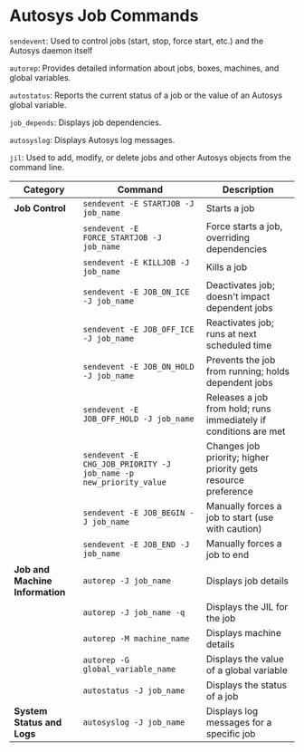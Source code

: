 # Autosys Job Commands

`sendevent`: Used to control jobs (start, stop, force start, etc.) and the Autosys daemon itself

`autorep`:  Provides detailed information about jobs, boxes, machines, and global variables.

`autostatus`:  Reports the current status of a job or the value of an Autosys global variable.

`job_depends`: Displays job dependencies.

`autosyslog`: Displays Autosys log messages.

`jil`: Used to add, modify, or delete jobs and other Autosys objects from the command line.


| Category | Command | Description |
|---|---|---|
| **Job Control** | `sendevent -E STARTJOB -J job_name` | Starts a job |
|  | `sendevent -E FORCE_STARTJOB -J job_name` | Force starts a job, overriding dependencies |
|  | `sendevent -E KILLJOB -J job_name` | Kills a job |
|  | `sendevent -E JOB_ON_ICE -J job_name` | Deactivates job; doesn't impact dependent jobs |
|  | `sendevent -E JOB_OFF_ICE -J job_name` | Reactivates job; runs at next scheduled time |
|  | `sendevent -E JOB_ON_HOLD -J job_name` | Prevents the job from running; holds dependent jobs |
|  | `sendevent -E JOB_OFF_HOLD -J job_name` | Releases a job from hold; runs immediately if conditions are met |
|  | `sendevent -E CHG_JOB_PRIORITY -J job_name -p new_priority_value` | Changes job priority; higher priority gets resource preference |
|  | `sendevent -E JOB_BEGIN -J job_name` | Manually forces a job to start (use with caution) |
|  | `sendevent -E JOB_END -J job_name` | Manually forces a job to end |
| **Job and Machine Information** | `autorep -J job_name` | Displays job details |
|  | `autorep -J job_name -q` | Displays the JIL for the job |
|  | `autorep -M machine_name` | Displays machine details |
|  | `autorep -G global_variable_name` | Displays the value of a global variable |
|  | `autostatus -J job_name` | Displays the status of a job |
| **System Status and Logs** | `autosyslog -J job_name` | Displays log messages for a specific job |